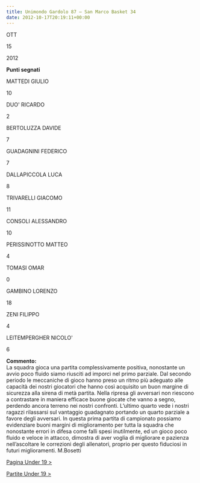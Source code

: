 ```yaml
---
title: Unimondo Gardolo 87 – San Marco Basket 34
date: 2012-10-17T20:19:11+00:00
---
```

OTT

15

2012

**Punti segnati**

MATTEDI GIULIO

10

DUO' RICARDO

2

BERTOLUZZA DAVIDE

7

GUADAGNINI FEDERICO

7

DALLAPICCOLA LUCA

8

TRIVARELLI GIACOMO

11

CONSOLI ALESSANDRO

10

PERISSINOTTO MATTEO

4

TOMASI OMAR

0

GAMBINO LORENZO

18

ZENI FILIPPO

4

LEITEMPERGHER NICOLO'

6

**Commento:**  
La squadra gioca una partita complessivamente positiva, nonostante un avvio poco fluido siamo riusciti ad imporci nel primo parziale. Dal secondo periodo le meccaniche di gioco hanno preso un ritmo più adeguato alle capacità dei nostri giocatori che hanno così acquisito un buon margine di sicurezza alla sirena di metà partita. Nella ripresa gli avversari non riescono a contrastare in maniera efficace buone giocate che vanno a segno, perdendo ancora terreno nei nostri confronti. L’ultimo quarto vede i nostri ragazzi rilassarsi sul vantaggio guadagnato portando un quarto parziale a favore degli avversari. In questa prima partita di campionato possiamo evidenziare buoni margini di miglioramento per tutta la squadra che nonostante errori in difesa come falli spesi inutilmente, ed un gioco poco fluido e veloce in attacco, dimostra di aver voglia di migliorare e pazienza nell’ascoltare le correzioni degli allenatori, proprio per questo fiduciosi in futuri miglioramenti. M.Bosetti

[Pagina Under 19 >](http://www.basketgardolo.it/under-19)

[Partite Under 19 >](http://www.basketgardolo.it/?tag=under-19&cat=11)